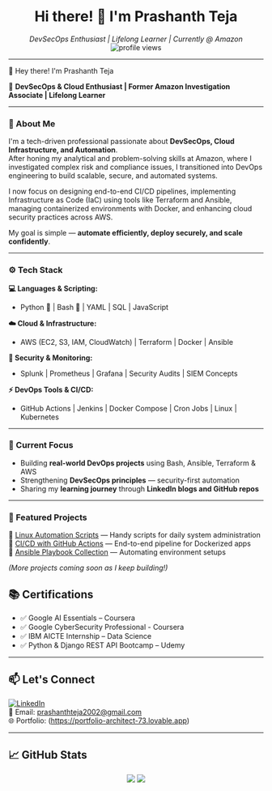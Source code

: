 <h1 align="center">Hi there! 👋 I'm Prashanth Teja</h1>

<p align="center">
  <em>DevSecOps Enthusiast | Lifelong Learner | Currently @ Amazon</em><br>
  <img src="https://komarev.com/ghpvc/?username=prashanthteja139&style=flat-square" alt="profile views" />
</p>

---

👋 Hey there! I'm Prashanth Teja

🚀 **DevSecOps & Cloud Enthusiast | Former Amazon Investigation Associate | Lifelong Learner**

---

### 🧭 About Me

I'm a tech-driven professional passionate about **DevSecOps, Cloud Infrastructure, and Automation**.  
After honing my analytical and problem-solving skills at Amazon, where I investigated complex risk and compliance issues, I transitioned into DevOps engineering to build scalable, secure, and automated systems.

I now focus on designing end-to-end CI/CD pipelines, implementing Infrastructure as Code (IaC) using tools like Terraform and Ansible, managing containerized environments with Docker, and enhancing cloud security practices across AWS.

My goal is simple — **automate efficiently, deploy securely, and scale confidently**.

---

### ⚙️ Tech Stack

**💻 Languages & Scripting:**  
- Python 🐍 | Bash 🧠 | YAML | SQL | JavaScript  

**☁️ Cloud & Infrastructure:**  
- AWS (EC2, S3, IAM, CloudWatch) | Terraform | Docker | Ansible  

**🔐 Security & Monitoring:**  
- Splunk | Prometheus | Grafana | Security Audits | SIEM Concepts  

**⚡ DevOps Tools & CI/CD:**  
- GitHub Actions | Jenkins | Docker Compose | Cron Jobs | Linux | Kubernetes 

---

### 🧪 Current Focus

- Building **real-world DevOps projects** using Bash, Ansible, Terraform & AWS  
- Strengthening **DevSecOps principles** — security-first automation  
- Sharing my **learning journey** through **LinkedIn blogs and GitHub repos**

---

### 📂 Featured Projects

🔹 [Linux Automation Scripts](https://github.com/yourusername/linux-automation) — Handy scripts for daily system administration  
🔹 [CI/CD with GitHub Actions](https://github.com/yourusername/ci-cd-pipeline) — End-to-end pipeline for Dockerized apps  
🔹 [Ansible Playbook Collection](https://github.com/yourusername/ansible-deployments) — Automating environment setups  

*(More projects coming soon as I keep building!)*


## 📚 Certifications

- ✅ Google AI Essentials – Coursera
- ✅ Google CyberSecurity Professional - Coursera
- ✅ IBM AICTE Internship – Data Science
- ✅ Python & Django REST API Bootcamp – Udemy

---

## 📫 Let's Connect

[![LinkedIn](https://img.shields.io/badge/LinkedIn-0A66C2?style=flat-square&logo=linkedin&logoColor=white)](https://www.linkedin.com/in/sivakumar-reddy-mettukuru)  
📧 Email: prashanthteja2002@gmail.com  
🌐 Portfolio: (https://portfolio-architect-73.lovable.app)

---

## 📈 GitHub Stats

<p align="center">
  <img src="https://github-readme-stats.vercel.app/api?username=prashanthteja139&show_icons=true&theme=tokyonight" />
  <img src="https://github-readme-streak-stats.herokuapp.com/?user=prashanthteja139&theme=tokyonight" />
</p>


